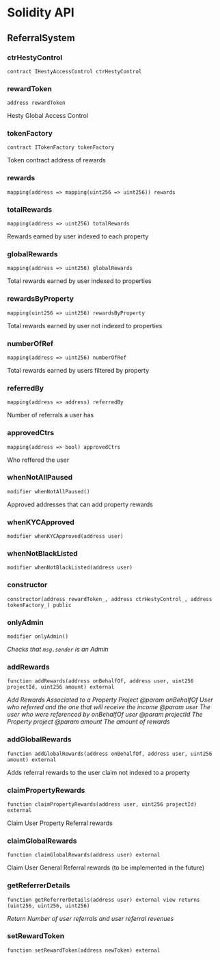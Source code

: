 # Solidity API

## ReferralSystem

### ctrHestyControl

```solidity
contract IHestyAccessControl ctrHestyControl
```

### rewardToken

```solidity
address rewardToken
```

Hesty Global Access Control

### tokenFactory

```solidity
contract ITokenFactory tokenFactory
```

Token contract address of rewards

### rewards

```solidity
mapping(address => mapping(uint256 => uint256)) rewards
```

### totalRewards

```solidity
mapping(address => uint256) totalRewards
```

Rewards earned by user indexed to each property

### globalRewards

```solidity
mapping(address => uint256) globalRewards
```

Total rewards earned by user indexed to properties

### rewardsByProperty

```solidity
mapping(uint256 => uint256) rewardsByProperty
```

Total rewards earned by user not indexed to properties

### numberOfRef

```solidity
mapping(address => uint256) numberOfRef
```

Total rewards earned by users filtered by property

### referredBy

```solidity
mapping(address => address) referredBy
```

Number of referrals a user has

### approvedCtrs

```solidity
mapping(address => bool) approvedCtrs
```

Who reffered the user

### whenNotAllPaused

```solidity
modifier whenNotAllPaused()
```

Approved addresses that can add property rewards

### whenKYCApproved

```solidity
modifier whenKYCApproved(address user)
```

### whenNotBlackListed

```solidity
modifier whenNotBlackListed(address user)
```

### constructor

```solidity
constructor(address rewardToken_, address ctrHestyControl_, address tokenFactory_) public
```

### onlyAdmin

```solidity
modifier onlyAdmin()
```

_Checks that `msg.sender` is an Admin_

### addRewards

```solidity
function addRewards(address onBehalfOf, address user, uint256 projectId, uint256 amount) external
```

_Add Rewards Associated to a Property Project
        @param  onBehalfOf User who referred and the one that will receive the income
        @param  user The user who were referenced by onBehalfOf user
        @param  projectId The Property project
        @param  amount The amount of rewards_

### addGlobalRewards

```solidity
function addGlobalRewards(address onBehalfOf, address user, uint256 amount) external
```

Adds referral rewards to the user claim not indexed to a property

### claimPropertyRewards

```solidity
function claimPropertyRewards(address user, uint256 projectId) external
```

Claim User Property Referral rewards

### claimGlobalRewards

```solidity
function claimGlobalRewards(address user) external
```

Claim User General Referral rewards (to be implemented in the future)

### getReferrerDetails

```solidity
function getReferrerDetails(address user) external view returns (uint256, uint256, uint256)
```

_Return Number of user referrals and user referral revenues_

### setRewardToken

```solidity
function setRewardToken(address newToken) external
```

